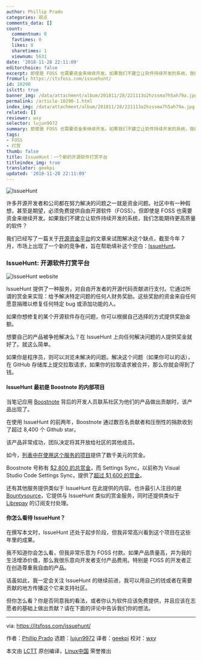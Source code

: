 ```yaml
---
author: Phillip Prado
categories: 观点
comments_data: []
count:
  commentnum: 0
  favtimes: 0
  likes: 0
  sharetimes: 1
  viewnum: 5631
date: '2018-11-28 22:11:09'
editorchoice: false
excerpt: 即使是 FOSS 也需要资金来继续开发。如果我们不建立让软件持续开发的系统，我们怎能期待更高质量的软件？
fromurl: https://itsfoss.com/issuehunt/
id: 10290
islctt: true
banner_img: /data/attachment/album/201811/28/221113o2hzssma7h5ah79a.jpg
permalink: /article-10290-1.html
index_img: /data/attachment/album/201811/28/221113o2hzssma7h5ah79a.jpg.thumb.jpg
related: []
reviewer: wxy
selector: lujun9972
summary: 即使是 FOSS 也需要资金来继续开发。如果我们不建立让软件持续开发的系统，我们怎能期待更高质量的软件？
tags:
- FOSS
- 打赏
thumb: false
title: IssueHunt：一个新的开源软件打赏平台
titleindex_img: true
translator: geekpi
updated: '2018-11-28 22:11:09'
---
```


![IssueHunt](/data/attachment/album/201811/28/221113o2hzssma7h5ah79a.jpg)


许多开源开发者和公司都在努力解决的问题之一就是资金问题。社区中有一种假想，甚至是期望，必须免费提供自由开源软件（FOSS）。但即使是 FOSS 也需要资金来继续开发。如果我们不建立让软件持续开发的系统，我们怎能期待更高质量的软件？


我们已经写了一篇关于[开源资金平台](https://itsfoss.com/open-source-funding-platforms/)的文章来试图解决这个缺点，截至今年 7 月，市场上出现了一个新的竞争者，旨在帮助填补这个空白：[IssueHunt](https://issuehunt.io)。


### IssueHunt: 开源软件打赏平台


![IssueHunt website](/data/attachment/album/201811/28/221115p2amjos22ojik4dk.png)


IssueHunt 提供了一种服务，对自由开发者的开源代码贡献进行支付。它通过所谓的赏金来实现：给予解决特定问题的任何人财务奖励。这些奖励的资金来自任何愿意捐赠以修复任何特定 bug 或添加功能的人。


如果你想修复的某个开源软件存在问题，你可以根据自己选择的方式提供奖励金额。


想要自己的产品被争抢解决么？在 IssueHunt 上向任何解决问题的人提供奖金就好了。就这么简单。


如果你是程序员，则可以浏览未解决的问题。解决这个问题（如果你可以的话），在 GitHub 存储库上提交拉取请求，如果你的拉取请求被合并，那么你就会得到了钱。


#### IssueHunt 最初是 Boostnote 的内部项目


当笔记应用 [Boostnote](https://itsfoss.com/boostnote-linux-review/) 背后的开发人员联系社区为他们的产品做出贡献时，该产品出现了。


在使用 IssueHunt 的前两年，Boostnote 通过数百名贡献者和压倒性的捐款收到了超过 8,400 个 Github star。


该产品非常成功，团队决定将其开放给社区的其他成员。


如今，[列表中在使用这个服务的项目](https://issuehunt.io/repos)提供了数千美元的赏金。


Boostnote 号称有 [$2,800 的总赏金](https://issuehunt.io/repos/53266139)，而 Settings Sync，以前称为 Visual Studio Code Settings Sync，提供了[超过 $1,600 的赏金](https://issuehunt.io/repos/47984369)。


还有其他服务提供类似于 IssueHunt 在此提供的内容。也许最引人注目的是 [Bountysource](https://www.bountysource.com/)，它提供与 IssueHunt 类似的赏金服务，同时还提供类似于 [Librepay](https://liberapay.com/) 的订阅支付处理。


#### 你怎么看待 IssueHunt？


在撰写本文时，IssueHunt 还处于起步阶段，但我非常高兴看到这个项目在这些年里的成果。


我不知道你会怎么看，但我非常乐意为 FOSS 付款。如果产品质量高，并为我的生活增添价值，那么我很乐意向开发者支付产品费用。特别是 FOSS 的开发者正在创造尊重我自由的产品。


话虽如此，我一定会关注 IssueHunt 的继续前进，我可以用自己的钱或者在需要贡献的地方传播这个它来支持社区。


但你怎么看？你是否同意我的看法，或者你认为软件应该免费提供，并且应该在志愿者的基础上做出贡献？请在下面的评论中告诉我们你的想法。




---


via: <https://itsfoss.com/issuehunt/>


作者：[Phillip Prado](https://itsfoss.com/author/phillip/) 选题：[lujun9972](https://github.com/lujun9972) 译者：[geekpi](https://github.com/geekpi) 校对：[wxy](https://github.com/wxy)


本文由 [LCTT](https://github.com/LCTT/TranslateProject) 原创编译，[Linux中国](https://linux.cn/) 荣誉推出